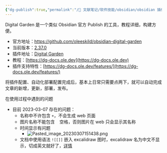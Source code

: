 ```yaml
---
{"dg-publish":true,"permalink":"/🌿 文献笔记/软件技能/obsidian/obsidian 插件 digital garden 使用/"}
---
```



Digital Garden 是一个类似 Obsidian 官方 Publish 的工具，教程详细，构建方便。

- 官方地址：https://github.com/oleeskild/obsidian-digital-garden
- 当前版本：[2.37.0](https://github.com/oleeskild/obsidian-digital-garden/tree/2.37.0)
- 插件地址：[Digital Garden](obsidian://show-plugin?id=digitalgarden)
- 教程：[https://dg-docs.ole.dev](https://dg-docs.ole.dev)
- 插件支持特性：[https://dg-docs.ole.dev/features/](https://dg-docs.ole.dev/features/)

将插件配置、自动化部署配置完成后，基本上日常只需要点两下，就可以自动完成文章的新增，更新，部署，发布。

在使用过程中遇到的问题

- 目前 2023-03-07 存在的问题：
	- 名称中不许包含 `+`，不会生成 web 页面
	- 图片名称不能包含 ` ` 空格，否则图片在 web 只会显示其名称
	- 时间显示有问题
		- ![Pasted_image_20230307151438.png](/img/user/Resources/Images/Pasted_image_20230307151438.png)
	- 文档中使用语法 `![[]]` 嵌入 excalidraw 图时，excalidraw 名为中文不显示，切成英文就好了，[详情](https://github.com/Gonglja/my-garden/commit/eb905b02a9cf4142105b5754e4cc4a37ab9ae3c4)

